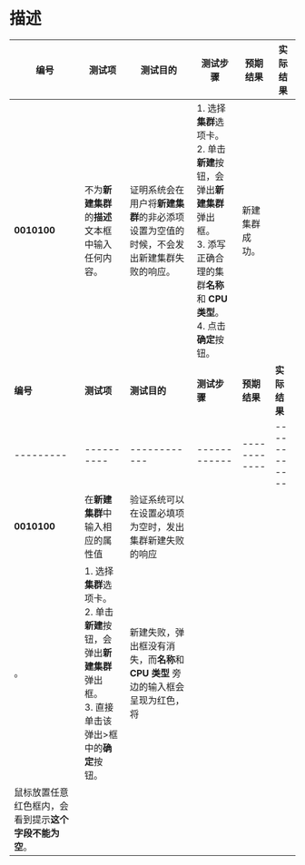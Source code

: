 # 描述

| **编号** | **测试项** | **测试目的** | **测试步骤** | **预期结果** | **实际结果** |
|--------- | ---------- | ------------ | ------------ | ------------ | ------------ |
| **0010100** | 不为**新建集群**的**描述**文本框中输入任何内容。 | 证明系统会在用户将**新建集群**的非必添项设置为空值的时候，不会发出新建集群失败的响应。 | 1. 选择**集群**选项卡。<br/>2. 单击**新建**按钮，会弹出**新建集群**弹出框。<br/>3. 添写正确合理的集群**名称**和 **CPU 类型**。<br/>4. 点击**确定**按钮。 | 新建集群成功。 |   |
| **编号** | **测试项** | **测试目的** | **测试步骤** | **预期结果** | **实际结果** |
|--------- | ---------- | ------------ | ------------ | ------------ | ------------ |
| **0010100** | 在**新建集群**中输入相应的属性值 | 验证系统可以在设置必填项为空时，发出集群新建失败的响应
。 | 1. 选择**集群**选项卡。<br/>2. 单击**新建**按钮，会弹出**新建集群**弹出框。<br/>3. 直接单击该弹出>框中的**确定**按钮。 | 新建失败，弹出框没有消失，而**名称**和 **CPU 类型** 旁边的输入框会呈现为红色，将
鼠标放置任意红色框内，会看到提示**这个字段不能为空**。 |   |


